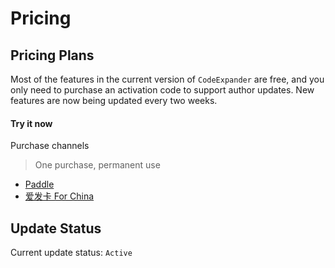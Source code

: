 # Pricing

## Pricing Plans

Most of the features in the current version of `CodeExpander` are free, and you only need to purchase an activation code to support author updates. New features are now being updated every two weeks.

#### Try it now

Purchase channels

> One purchase, permanent use
* [Paddle](https://pay.paddle.com/checkout/540339)
* [爱发卡 For China](http://t.cn/EUl64FS)

## Update Status

Current update status: `Active`

